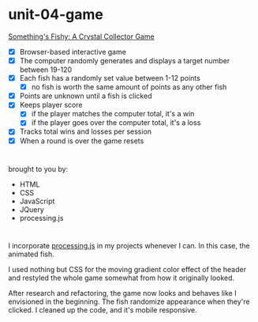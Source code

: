 # unit-04-game

[Something's Fishy: A Crystal Collector Game](https://rkaseman.github.io/unit-04-game-crystal-collector/)

- [x] Browser-based interactive game
- [x] The computer randomly generates and displays a target number between 19-120
- [x] Each fish has a randomly set value between 1-12 points
  - [x] no fish is worth the same amount of points as any other fish
- [x] Points are unknown until a fish is clicked
- [x] Keeps player score
  - [x] if the player matches the computer total, it's a win
  - [x] if the player goes over the computer total, it's a loss
- [x] Tracks total wins and losses per session
- [x] When a round is over the game resets
#
brought to you by:
- HTML
- CSS
- JavaScript
- JQuery
- processing.js
#
I incorporate [processing.js](http://processingjs.org/) in my projects whenever I can. In this case, the animated fish.

I used nothing but CSS for the moving gradient color effect of the header and restyled the whole game somewhat from how it originally looked.

After research and refactoring, the game now looks and behaves like I envisioned in the beginning. The fish randomize appearance when they're clicked. I cleaned up the code, and it's mobile responsive.